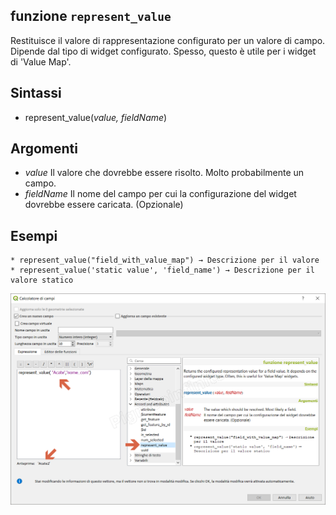 ## funzione `represent_value`

Restituisce il valore di rappresentazione configurato per un valore di campo. Dipende dal tipo di widget configurato. Spesso, questo è utile per i widget di 'Value Map'.

## Sintassi

* represent_value(*value, fieldName*)

## Argomenti

* *value* Il valore che dovrebbe essere risolto. Molto probabilmente un campo.
* *fieldName* Il nome del campo per cui la configurazione del widget dovrebbe essere caricata. (Opzionale)

## Esempi
```
* represent_value("field_with_value_map") → Descrizione per il valore
* represent_value('static value', 'field_name') → Descrizione per il valore statico
```

<img src="/img/record_e_attributi/represent_value1.png">